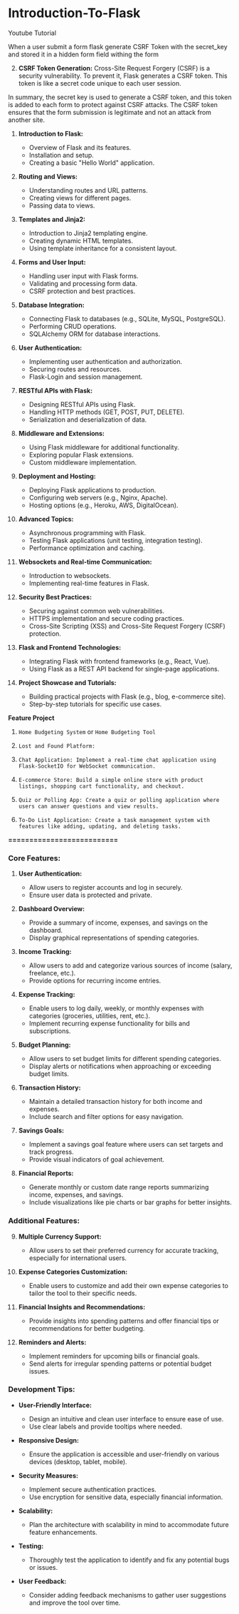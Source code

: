 # Introduction-To-Flask
Youtube Tutorial


When a user submit a form flask generate CSRF Token with the secret_key and stored it 
in a hidden form field withing the form


2. **CSRF Token Generation:** Cross-Site Request Forgery (CSRF) is a security vulnerability. To prevent it, Flask generates a CSRF token. This token is like a secret code unique to each user session.


In summary, the secret key is used to generate a CSRF token, and this token is added to each form to protect against CSRF attacks. The CSRF token ensures that the form submission is legitimate and not an attack from another site.


1. **Introduction to Flask:**
   - Overview of Flask and its features.
   - Installation and setup.
   - Creating a basic "Hello World" application.

2. **Routing and Views:**
   - Understanding routes and URL patterns.
   - Creating views for different pages.
   - Passing data to views.

3. **Templates and Jinja2:**
   - Introduction to Jinja2 templating engine.
   - Creating dynamic HTML templates.
   - Using template inheritance for a consistent layout.

4. **Forms and User Input:**
   - Handling user input with Flask forms.
   - Validating and processing form data.
   - CSRF protection and best practices.

5. **Database Integration:**
   - Connecting Flask to databases (e.g., SQLite, MySQL, PostgreSQL).
   - Performing CRUD operations.
   - SQLAlchemy ORM for database interactions.

6. **User Authentication:**
   - Implementing user authentication and authorization.
   - Securing routes and resources.
   - Flask-Login and session management.

7. **RESTful APIs with Flask:**
   - Designing RESTful APIs using Flask.
   - Handling HTTP methods (GET, POST, PUT, DELETE).
   - Serialization and deserialization of data.

8. **Middleware and Extensions:**
   - Using Flask middleware for additional functionality.
   - Exploring popular Flask extensions.
   - Custom middleware implementation.

9. **Deployment and Hosting:**
   - Deploying Flask applications to production.
   - Configuring web servers (e.g., Nginx, Apache).
   - Hosting options (e.g., Heroku, AWS, DigitalOcean).

10. **Advanced Topics:**
    - Asynchronous programming with Flask.
    - Testing Flask applications (unit testing, integration testing).
    - Performance optimization and caching.

11. **Websockets and Real-time Communication:**
    - Introduction to websockets.
    - Implementing real-time features in Flask.

12. **Security Best Practices:**
    - Securing against common web vulnerabilities.
    - HTTPS implementation and secure coding practices.
    - Cross-Site Scripting (XSS) and Cross-Site Request Forgery (CSRF) protection.

13. **Flask and Frontend Technologies:**
    - Integrating Flask with frontend frameworks (e.g., React, Vue).
    - Using Flask as a REST API backend for single-page applications.

14. **Project Showcase and Tutorials:**
    - Building practical projects with Flask (e.g., blog, e-commerce site).
    - Step-by-step tutorials for specific use cases.


**Feature Project**
1. `Home Budgeting System` or `Home Budgeting Tool`

2. `Lost and Found Platform:`

3. `Chat Application: Implement a real-time chat application using Flask-SocketIO for WebSocket communication.`

4. `E-commerce Store: Build a simple online store with product listings, shopping cart functionality, and checkout.`

5. `Quiz or Polling App: Create a quiz or polling application where users can answer questions and view results.`

6. `To-Do List Application: Create a task management system with features like adding, updating, and deleting tasks.`



**==========================**
### Core Features:

1. **User Authentication:**
   - Allow users to register accounts and log in securely.
   - Ensure user data is protected and private.

2. **Dashboard Overview:**
   - Provide a summary of income, expenses, and savings on the dashboard.
   - Display graphical representations of spending categories.

3. **Income Tracking:**
   - Allow users to add and categorize various sources of income (salary, freelance, etc.).
   - Provide options for recurring income entries.

4. **Expense Tracking:**
   - Enable users to log daily, weekly, or monthly expenses with categories (groceries, utilities, rent, etc.).
   - Implement recurring expense functionality for bills and subscriptions.

5. **Budget Planning:**
   - Allow users to set budget limits for different spending categories.
   - Display alerts or notifications when approaching or exceeding budget limits.

6. **Transaction History:**
   - Maintain a detailed transaction history for both income and expenses.
   - Include search and filter options for easy navigation.

7. **Savings Goals:**
   - Implement a savings goal feature where users can set targets and track progress.
   - Provide visual indicators of goal achievement.

8. **Financial Reports:**
   - Generate monthly or custom date range reports summarizing income, expenses, and savings.
   - Include visualizations like pie charts or bar graphs for better insights.

### Additional Features:

9. **Multiple Currency Support:**
   - Allow users to set their preferred currency for accurate tracking, especially for international users.

10. **Expense Categories Customization:**
    - Enable users to customize and add their own expense categories to tailor the tool to their specific needs.

11. **Financial Insights and Recommendations:**
    - Provide insights into spending patterns and offer financial tips or recommendations for better budgeting.

12. **Reminders and Alerts:**
    - Implement reminders for upcoming bills or financial goals.
    - Send alerts for irregular spending patterns or potential budget issues.

### Development Tips:

- **User-Friendly Interface:**
  - Design an intuitive and clean user interface to ensure ease of use.
  - Use clear labels and provide tooltips where needed.

- **Responsive Design:**
  - Ensure the application is accessible and user-friendly on various devices (desktop, tablet, mobile).

- **Security Measures:**
  - Implement secure authentication practices.
  - Use encryption for sensitive data, especially financial information.

- **Scalability:**
  - Plan the architecture with scalability in mind to accommodate future feature enhancements.

- **Testing:**
  - Thoroughly test the application to identify and fix any potential bugs or issues.

- **User Feedback:**
  - Consider adding feedback mechanisms to gather user suggestions and improve the tool over time.
